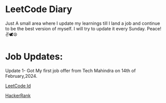 # LeetCode Diary
Just A small area where I update my learnings till I land a job and continue to be the best version of myself.
I will try to update it every Sunday.
Peace!✌️🕊️☮️

# Job Updates:
Update 1- Got My first job offer from Tech Mahindra on 14th of February,2024.

[LeetCode Id](https://leetcode.com/HorizonChaser12/)

[HackerRank](https://www.hackerrank.com/profile/Suryakant12)
